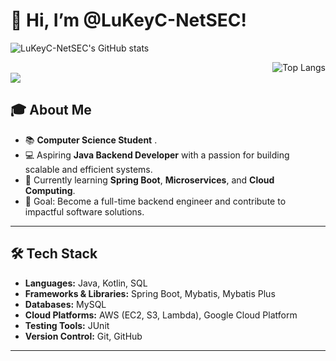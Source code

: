 <!---
LuKeyC-NetSEC/LuKeyC-NetSEC is a ✨ special ✨ repository because its `README.md` (this file) appears on your GitHub profile.
You can click the Preview link to take a look at your changes.
--->
# 👋 Hi, I’m @LuKeyC-NetSEC!


![LuKeyC-NetSEC's GitHub stats](https://github-readme-stats.vercel.app/api?username=LuKeyC-NetSEC)

<div align="right">
  <img src="https://github-readme-stats.vercel.app/api/top-langs/?username=LuKeyC-NetSEC" alt="Top Langs">
</div>

<img align="center" src="https://count.getloli.com/get/@:LuKeyC-NetSEC?theme=rule34">

## 🎓 About Me
- 📚 **Computer Science Student** .
- 💻 Aspiring **Java Backend Developer** with a passion for building scalable and efficient systems.
- 🌱 Currently learning **Spring Boot**, **Microservices**, and **Cloud Computing**.
- 🎯 Goal: Become a full-time backend engineer and contribute to impactful software solutions.

---

## 🛠️ Tech Stack
- **Languages:** Java, Kotlin, SQL
- **Frameworks & Libraries:** Spring Boot, Mybatis, Mybatis Plus
- **Databases:** MySQL
- **Cloud Platforms:** AWS (EC2, S3, Lambda), Google Cloud Platform
- **Testing Tools:** JUnit
- **Version Control:** Git, GitHub
---

